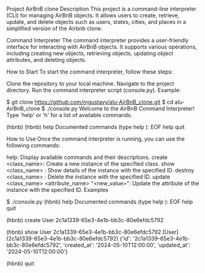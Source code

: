 Project AirBnB clone Description This project is a command-line interpreter (CLI) for managing AirBnB objects. It allows users to create, retrieve, update, and delete objects such as users, states, cities, and places in a simplified version of the Airbnb clone.

Command Interpreter The command interpreter provides a user-friendly interface for interacting with AirBnB objects. It supports various operations, including creating new objects, retrieving objects, updating object attributes, and deleting objects.

How to Start To start the command interpreter, follow these steps:

Clone the repository to your local machine. Navigate to the project directory. Run the command interpreter script (console.py). Example:

$ git clone https://github.com/mgustavy/alu-AirBnB_clone.git $ cd alu-AirBnB_clone $ ./console.py Welcome to the AirBnB Command Interpreter! Type 'help' or 'h' for a list of available commands.

(hbnb) (hbnb) help Documented commands (type help ):
EOF help quit

How to Use Once the command interpreter is running, you can use the following commands:

help: Display available commands and their descriptions. create <class_name>: Create a new instance of the specified class. show <class_name> : Show details of the instance with the specified ID. destroy <class_name> : Delete the instance with the specified ID. update <class_name> <attribute_name> "<new_value>": Update the attribute of the instance with the specified ID. Examples

$ ./console.py (hbnb) help Documented commands (type help ):
EOF help quit

(hbnb) create User 2c1a1339-65e3-4e1b-bb3c-80e6efdc5792

(hbnb) show User 2c1a1339-65e3-4e1b-bb3c-80e6efdc5792 [User] (2c1a1339-65e3-4e1b-bb3c-80e6efdc5792) {'id': '2c1a1339-65e3-4e1b-bb3c-80e6efdc5792', 'created_at': '2024-05-10T12:00:00', 'updated_at': '2024-05-10T12:00:00'}

(hbnb) quit